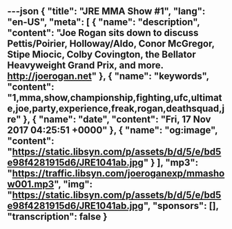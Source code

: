 ---json
{
  "title": "JRE MMA Show #1",
  "lang": "en-US",
  "meta": [
    {
      "name": "description",
      "content": "Joe Rogan sits down to discuss Pettis/Poirier, Holloway/Aldo, Conor McGregor, Stipe Miocic, Colby Covington, the Bellator Heavyweight Grand Prix, and more. http://joerogan.net"
    },
    {
      "name": "keywords",
      "content": "1,mma,show,championship,fighting,ufc,ultimate,joe,party,experience,freak,rogan,deathsquad,jre"
    },
    {
      "name": "date",
      "content": "Fri, 17 Nov 2017 04:25:51 +0000"
    },
    {
      "name": "og:image",
      "content": "https://static.libsyn.com/p/assets/b/d/5/e/bd5e98f4281915d6/JRE1041ab.jpg"
    }
  ],
  "mp3": "https://traffic.libsyn.com/joeroganexp/mmashow001.mp3",
  "img": "https://static.libsyn.com/p/assets/b/d/5/e/bd5e98f4281915d6/JRE1041ab.jpg",
  "sponsors": [],
  "transcription": false
}
---
<episode-header />

<timemark seconds="0" />

<transcribe-call-to-action />

<episode-footer />